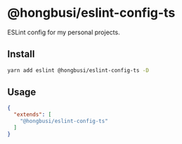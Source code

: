 # @hongbusi/eslint-config-ts

ESLint config for my personal projects.

## Install

``` bash
yarn add eslint @hongbusi/eslint-config-ts -D
```

## Usage

``` json
{
  "extends": [
    "@hongbusi/eslint-config-ts"
  ]
}
```
